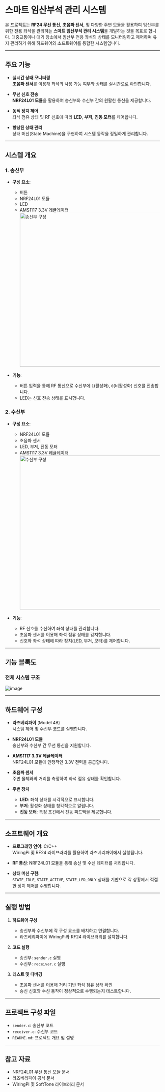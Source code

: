 # 스마트 임산부석 관리 시스템

본 프로젝트는 **RF24 무선 통신**, **초음파 센서**, 및 다양한 주변 모듈을 활용하여 임산부를 위한 전용 좌석을 관리하는 **스마트 임산부석 관리 시스템**을 개발하는 것을 목표로 합니다. 대중교통이나 대기 장소에서 임산부 전용 좌석의 상태를 모니터링하고 제어하며 유지 관리하기 위해 하드웨어와 소프트웨어를 통합한 시스템입니다.

---

## 주요 기능

- **실시간 상태 모니터링**  
  **초음파 센서**를 이용해 좌석의 사용 가능 여부와 상태를 실시간으로 확인합니다.

- **무선 신호 전송**  
  **NRF24L01 모듈**을 활용하여 송신부와 수신부 간의 원활한 통신을 제공합니다.

- **동적 장치 제어**  
  좌석 점유 상태 및 RF 신호에 따라 **LED**, **부저**, **진동 모터**를 제어합니다.

- **향상된 상태 관리**  
  상태 머신(State Machine)을 구현하여 시스템 동작을 정밀하게 관리합니다.

---

## 시스템 개요

### 1. **송신부**
- **구성 요소**:
  - 버튼
  - NRF24L01 모듈
  - LED
  - AMS1117 3.3V 레귤레이터
    <img src="![image](https://github.com/user-attachments/assets/f424c9a5-3a2d-43e9-b7c8-753070afefe3)
" alt="송신부 구성" width="500"/>
    
- **기능**:
  - 버튼 입력을 통해 RF 통신으로 수신부에 `1`(활성화), `0`(비활성화) 신호를 전송합니다.
  - LED는 신호 전송 상태를 표시합니다.

### 2. **수신부**
- **구성 요소**:
  - NRF24L01 모듈
  - 초음파 센서
  - LED, 부저, 진동 모터
  - AMS1117 3.3V 레귤레이터
    <img src="![image](https://github.com/user-attachments/assets/1798e182-baeb-4724-a072-efdd0d34630e)
" alt="수신부 구성" width="500"/>

- **기능**:
  - RF 신호를 수신하여 좌석 상태를 관리합니다.
  - 초음파 센서를 이용해 좌석 점유 상태를 감지합니다.
  - 신호와 좌석 상태에 따라 장치(LED, 부저, 모터)를 제어합니다.

---

## 기능 블록도

### 전체 시스템 구조
![image](https://github.com/user-attachments/assets/08bb188b-c0d8-45d8-9209-bc57a0e3eab8)

---

## 하드웨어 구성

- **라즈베리파이** (Model 4B)  
  시스템 제어 및 수신부 코드를 실행합니다.

- **NRF24L01 모듈**  
  송신부와 수신부 간 무선 통신을 지원합니다.

- **AMS1117 3.3V 레귤레이터**  
  NRF24L01 모듈에 안정적인 3.3V 전력을 공급합니다.

- **초음파 센서**  
  주변 물체와의 거리를 측정하여 좌석 점유 상태를 확인합니다.

- **주변 장치**  
  - **LED**: 좌석 상태를 시각적으로 표시합니다.
  - **부저**: 활성화 상태를 청각적으로 알립니다.
  - **진동 모터**: 특정 조건에서 진동 피드백을 제공합니다.

---

## 소프트웨어 개요

- **프로그래밍 언어**: C/C++  
  WiringPi 및 RF24 라이브러리를 활용하여 라즈베리파이에서 실행됩니다.

- **RF 통신**: NRF24L01 모듈을 통해 송신 및 수신 데이터를 처리합니다.

- **상태 머신 구현**:  
  `STATE_IDLE`, `STATE_ACTIVE`, `STATE_LED_ONLY` 상태를 기반으로 각 상황에서 적절한 장치 제어를 수행합니다.

---

## 실행 방법

1. **하드웨어 구성**  
   - 송신부와 수신부에 각 구성 요소를 배치하고 연결합니다.  
   - 라즈베리파이에 WiringPi와 RF24 라이브러리를 설치합니다.

2. **코드 실행**  
   - 송신부: `sender.c` 실행  
   - 수신부: `receiver.c` 실행

3. **테스트 및 디버깅**  
   - 초음파 센서를 이용해 거리 기반 좌석 점유 상태 확인  
   - 송신 신호와 수신 동작이 정상적으로 수행되는지 테스트합니다.

---

## 프로젝트 구성 파일

- `sender.c`: 송신부 코드  
- `receiver.c`: 수신부 코드  
- `README.md`: 프로젝트 개요 및 설명   

---

## 참고 자료

- NRF24L01 무선 통신 모듈 문서  
- 라즈베리파이 공식 문서  
- WiringPi 및 SoftTone 라이브러리 문서  
